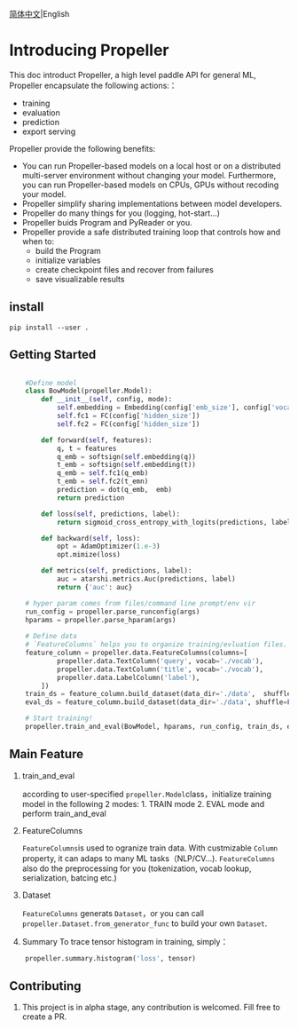 [简体中文](./README.md)|English
# Introducing Propeller
This doc introduct Propeller, a high level paddle API for general ML, Propeller encapsulate the following actions:：
-  training
-  evaluation
-  prediction
-  export serving
  
Propeller provide the following benefits:

-   You can run Propeller-based models on a local host or on a distributed multi-server environment without changing your model. Furthermore, you can run Propeller-based models on CPUs, GPUs without recoding your model.
-   Propeller simplify sharing implementations between model developers.
-   Propeller do many things for you (logging, hot-start...)
-   Propeller buids Program and PyReader or you.
-   Propeller provide a safe distributed training loop that controls how and when to:
    -   build the Program
    -   initialize variables
    -   create checkpoint files and recover from failures
    -   save visualizable results

## install

```script
pip install --user .
```

## Getting Started
```python

    #Define model
    class BowModel(propeller.Model):
        def __init__(self, config, mode):
            self.embedding = Embedding(config['emb_size'], config['vocab_size'])
            self.fc1 = FC(config['hidden_size'])
            self.fc2 = FC(config['hidden_size'])

        def forward(self, features):
            q, t = features 
            q_emb = softsign(self.embedding(q))
            t_emb = softsign(self.embedding(t))
            q_emb = self.fc1(q_emb)
            t_emb = self.fc2(t_emn)
            prediction = dot(q_emb,  emb)
            return prediction

        def loss(self, predictions, label):
            return sigmoid_cross_entropy_with_logits(predictions, label)

        def backward(self, loss):
            opt = AdamOptimizer(1.e-3)
            opt.mimize(loss)

        def metrics(self, predictions, label):
            auc = atarshi.metrics.Auc(predictions, label)
            return {'auc': auc}

    # hyper param comes from files/command line prompt/env vir
    run_config = propeller.parse_runconfig(args)
    hparams = propeller.parse_hparam(args)
    
    # Define data
    # `FeatureColumns` helps you to organize training/evluation files.
    feature_column = propeller.data.FeatureColumns(columns=[
            propeller.data.TextColumn('query', vocab='./vocab'),
            propeller.data.TextColumn('title', vocab='./vocab'),
            propeller.data.LabelColumn('label'),
        ])
    train_ds = feature_column.build_dataset(data_dir='./data',  shuffle=True, repeat=True)
    eval_ds = feature_column.build_dataset(data_dir='./data', shuffle=False, repeat=False)

    # Start training!
    propeller.train_and_eval(BowModel, hparams, run_config, train_ds, eval_ds)
```

## Main Feature
1. train_and_eval

    according to user-specified `propeller.Model`class，initialize training model in the following 2 modes: 1. TRAIN mode 2. EVAL mode and
    perform train_and_eval

2. FeatureColumns
    
    `FeatureColumns`is used to ogranize train data. With custmizable `Column` property, it can adaps to many ML tasks（NLP/CV...).
    `FeatureColumns` also do the preprocessing for you (tokenization, vocab lookup, serialization, batcing etc.)


3. Dataset

    `FeatureColumns` generats `Dataset`，or you can call `propeller.Dataset.from_generator_func` to build your own `Dataset`.

4. Summary
    To trace tensor histogram in training, simply：
```python
    propeller.summary.histogram('loss', tensor) 
```


## Contributing

1. This project is in alpha stage, any contribution is welcomed. Fill free to create a PR.
